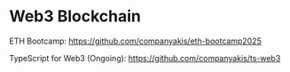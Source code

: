 # Web3 Blockchain

ETH Bootcamp:
https://github.com/companyakis/eth-bootcamp2025

TypeScript for Web3 (Ongoing):
https://github.com/companyakis/ts-web3









